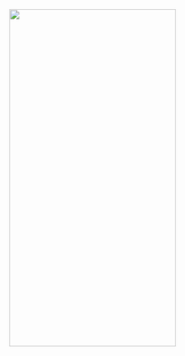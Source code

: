 
<img src="https://github.com/OHellow/WeatherTestApp/tree/master/WeatherTestApp/gifTest.gif" width="301" height="608">



